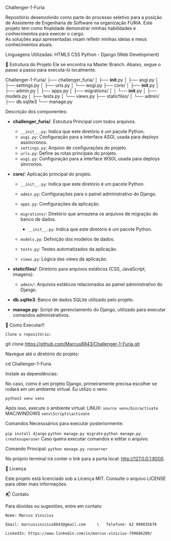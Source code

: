 Challenger-1-Furia

Repositório desenvolvido como parte do processo seletivo para a posição de Assistente de Engenharia de Software na organização FURIA.
Este projeto tem como finalidade demonstrar minhas habilidades e conhecimentos para exercer o cargo.  
As soluções aqui apresentadas visam refletir minhas ideias e meus conhecimentos atuais. 

Linguagens Utilizadas:
HTML5 
CSS 
Python - Django (Web Development)

📁 Estrutura do Projeto
Ele se encontra na Master Branch. Abaixo, segue o passo a passo para executa-lo localmente. 

Challenger-1-Furia/
├── challenger_furia/
│   ├── __init__.py
│   ├── asgi.py
│   ├── settings.py
│   ├── urls.py
│   └── wsgi.py
├── core/
│   ├── __init__.py
│   ├── admin.py
│   ├── apps.py
│   ├── migrations/
│   │   └── __init__.py
│   ├── models.py
│   ├── tests.py
│   └── views.py
├── staticfiles/
│   └── admin/
├── db.sqlite3
└── manage.py

Descrição dos componentes:

* **challenger\_furia/**: Estrutura Principal com todos arquivos.

  * `__init__.py`: Indica que este diretório é um pacote Python.
  * `asgi.py`: Configuração para a interface ASGI, usada para deploys assíncronos.
  * `settings.py`: Arquivo de configurações do projeto.
  * `urls.py`: Define as rotas principais do projeto.
  * `wsgi.py`: Configuração para a interface WSGI, usada para deploys síncronos.

* **core/**: Aplicação principal do projeto.

  * `__init__.py`: Indica que este diretório é um pacote Python.
  * `admin.py`: Configurações para o painel administrativo do Django.
  * `apps.py`: Configurações da aplicação.
  * `migrations/`: Diretório que armazena os arquivos de migração do banco de dados.

    * `__init__.py`: Indica que este diretório é um pacote Python.
  * `models.py`: Definição dos modelos de dados.
  * `tests.py`: Testes automatizados da aplicação.
  * `views.py`: Lógica das views da aplicação.

* **staticfiles/**: Diretório para arquivos estáticos (CSS, JavaScript, imagens).

  * `admin/`: Arquivos estáticos relacionados ao painel administrativo do Django.

* **db.sqlite3**: Banco de dados SQLite utilizado pelo projeto.

* **manage.py**: Script de gerenciamento do Django, utilizado para executar comandos administrativos.

🚀 Como Executar!!

    Clone o repositório:

git clone https://github.com/Marcus8843/Challenger-1-Furia.git

Navegue até o diretório do projeto:

cd Challenger-1-Furia

Instale as dependências:

No caso, como é um projeto Django, primeiramente precisa escolher se rodará em um ambiente virtual.
Eu utilizo o venv. 

`python3 venv venv`

Após isso, execute o ambiente virtual:
LINUX:
`source venv/bin/activate`
MAC/WINDOWS
`venv\Scripts\activate`

Comandos Necesssários para executar posteriormente:

`pip install django`
`python manage.py migrate`
`python manage.py createsuperuser` Caso queira executar comandos e editar o arquivo.

Comando Principal:
`python manage.py runserver`

No próprio terminal irá conter o link para a porta local: http://127.0.0.1:8000. 


📄 Licença

Este projeto está licenciado sob a Licença MIT. Consulte o arquivo LICENSE para obter mais informações.

📬 Contato

Para dúvidas ou sugestões, entre em contato:

    Nome: Marcus Vinicius

    Email: marcusvinicius8843@gmail.com     \   Telefone: 62 999835678

    LinkedIn: https://www.linkedin.com/in/marcus-vinicius-799686209/
